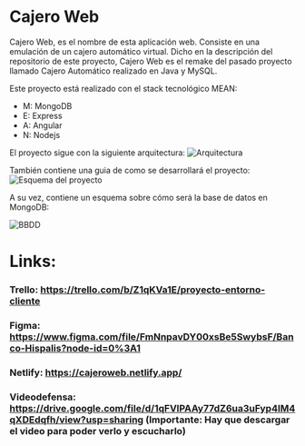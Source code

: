 # Cajero Web
Cajero Web, es el nombre de esta aplicación web. Consiste en una emulación de un cajero automático virtual. Dicho en la descripción del repositorio de este proyecto, Cajero Web es el remake del pasado proyecto llamado Cajero Automático realizado en Java y MySQL.

Este proyecto está realizado con el stack tecnológico MEAN:
- M: MongoDB
- E: Express
- A: Angular
- N: Nodejs

El proyecto sigue con la siguiente arquitectura:
![Arquitectura](https://user-images.githubusercontent.com/56442732/110158196-5ca37400-7de9-11eb-906f-391e2a838c29.png)

También contiene una guia de como se desarrollará el proyecto:
![Esquema del proyecto](https://user-images.githubusercontent.com/56442732/110158344-88265e80-7de9-11eb-88eb-657c3320e9a7.png)

A su vez, contiene un esquema sobre cómo será la base de datos en MongoDB:

![BBDD](https://user-images.githubusercontent.com/56442732/121778694-50714480-cb98-11eb-899a-325bc8d649a4.PNG)

 
# Links:
### Trello: https://trello.com/b/Z1qKVa1E/proyecto-entorno-cliente
### Figma: https://www.figma.com/file/FmNnpavDY00xsBe5SwybsF/Banco-Hispalis?node-id=0%3A1
### Netlify: https://cajeroweb.netlify.app/
### Videodefensa: https://drive.google.com/file/d/1qFVlPAAy77dZ6ua3uFyp4IM4qXDEdqfh/view?usp=sharing (Importante: Hay que descargar el video para poder verlo y escucharlo)
